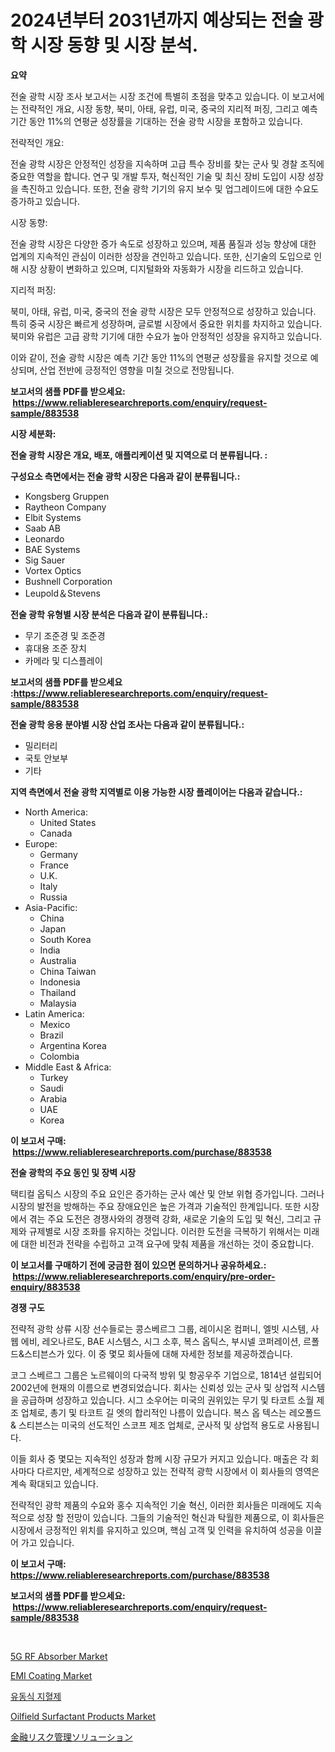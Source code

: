 <p><h1>2024년부터 2031년까지 예상되는 전술 광학 시장 동향 및 시장 분석.</h1></p><p><strong>요약</strong></p>
<p><p>전술 광학 시장 조사 보고서는 시장 조건에 특별히 초점을 맞추고 있습니다. 이 보고서에는 전략적인 개요, 시장 동향, 북미, 아태, 유럽, 미국, 중국의 지리적 퍼징, 그리고 예측 기간 동안 11%의 연평균 성장률을 기대하는 전술 광학 시장을 포함하고 있습니다.</p><p>전략적인 개요:</p><p>전술 광학 시장은 안정적인 성장을 지속하며 고급 특수 장비를 찾는 군사 및 경찰 조직에 중요한 역할을 합니다. 연구 및 개발 투자, 혁신적인 기술 및 최신 장비 도입이 시장 성장을 촉진하고 있습니다. 또한, 전술 광학 기기의 유지 보수 및 업그레이드에 대한 수요도 증가하고 있습니다.</p><p>시장 동향:</p><p>전술 광학 시장은 다양한 증가 속도로 성장하고 있으며, 제품 품질과 성능 향상에 대한 업계의 지속적인 관심이 이러한 성장을 견인하고 있습니다. 또한, 신기술의 도입으로 인해 시장 상황이 변화하고 있으며, 디지털화와 자동화가 시장을 리드하고 있습니다.</p><p>지리적 퍼징:</p><p>북미, 아태, 유럽, 미국, 중국의 전술 광학 시장은 모두 안정적으로 성장하고 있습니다. 특히 중국 시장은 빠르게 성장하며, 글로벌 시장에서 중요한 위치를 차지하고 있습니다. 북미와 유럽은 고급 광학 기기에 대한 수요가 높아 안정적인 성장을 유지하고 있습니다.</p><p>이와 같이, 전술 광학 시장은 예측 기간 동안 11%의 연평균 성장률을 유지할 것으로 예상되며, 산업 전반에 긍정적인 영향을 미칠 것으로 전망됩니다.</p></p>
<p><strong>보고서의 샘플 PDF를 받으세요: &nbsp;<a href="https://www.reliableresearchreports.com/enquiry/request-sample/883538">https://www.reliableresearchreports.com/enquiry/request-sample/883538</a></strong></p>
<p><strong>시장 세분화:</strong></p>
<p><strong> 전술 광학 시장은 개요, 배포, 애플리케이션 및 지역으로 더 분류됩니다. :</strong></p>
<p><strong>구성요소 측면에서는 전술 광학 시장은 다음과 같이 분류됩니다.:</strong></p>
<p><ul><li>Kongsberg Gruppen</li><li>Raytheon Company</li><li>Elbit Systems</li><li>Saab AB</li><li>Leonardo</li><li>BAE Systems</li><li>Sig Sauer</li><li>Vortex Optics</li><li>Bushnell Corporation</li><li>Leupold＆Stevens</li></ul></p>
<p><strong> 전술 광학 유형별 시장 분석은 다음과 같이 분류됩니다.:</strong></p>
<p><ul><li>무기 조준경 및 조준경</li><li>휴대용 조준 장치</li><li>카메라 및 디스플레이</li></ul></p>
<p><strong>보고서의 샘플 PDF를 받으세요 :<a href="https://www.reliableresearchreports.com/enquiry/request-sample/883538">https://www.reliableresearchreports.com/enquiry/request-sample/883538</a></strong></p>
<p><strong> 전술 광학 응용 분야별 시장 산업 조사는 다음과 같이 분류됩니다.:</strong></p>
<p><ul><li>밀리터리</li><li>국토 안보부</li><li>기타</li></ul></p>
<p><strong>지역 측면에서 전술 광학 지역별로 이용 가능한 시장 플레이어는 다음과 같습니다.:</strong></p>
<p><ul>
    <li>
        North America:
        <ul>
            <li>United States</li>
            <li>Canada</li>
        </ul>
    </li>
    <li>
        Europe:
        <ul>
            <li>Germany</li>
            <li>France</li>
            <li>U.K.</li>
            <li>Italy</li>
            <li>Russia</li>
        </ul>
    </li>
    <li>
        Asia-Pacific:
        <ul>
            <li>China</li>
            <li>Japan</li>
            <li>South Korea</li>
            <li>India</li>
            <li>Australia</li>
            <li>China Taiwan</li>
            <li>Indonesia</li>
            <li>Thailand</li>
            <li>Malaysia</li>
        </ul>
    </li>
    <li>
        Latin America:
        <ul>
            <li>Mexico</li>
            <li>Brazil</li>
            <li>Argentina Korea</li>
            <li>Colombia</li>
        </ul>
    </li>
    <li>
        Middle East & Africa:
        <ul>
            <li>Turkey</li>
            <li>Saudi</li>
            <li>Arabia</li>
            <li>UAE</li>
            <li>Korea</li>
        </ul>
    </li>
    </ul></p>
<p><strong>이 보고서 구매: &nbsp;<a href="https://www.reliableresearchreports.com/purchase/883538">https://www.reliableresearchreports.com/purchase/883538</a></strong></p>
<p><strong>전술 광학의 주요 동인 및 장벽 시장</strong></p>
<p><p>택티컬 옵틱스 시장의 주요 요인은 증가하는 군사 예산 및 안보 위협 증가입니다. 그러나 시장의 발전을 방해하는 주요 장애요인은 높은 가격과 기술적인 한계입니다. 또한 시장에서 겪는 주요 도전은 경쟁사와의 경쟁력 강화, 새로운 기술의 도입 및 혁신, 그리고 규제와 규제별로 시장 조화를 유지하는 것입니다. 이러한 도전을 극복하기 위해서는 미래에 대한 비전과 전략을 수립하고 고객 요구에 맞춰 제품을 개선하는 것이 중요합니다.</p></p>
<p><strong>이 보고서를 구매하기 전에 궁금한 점이 있으면 문의하거나 공유하세요.: &nbsp;<a href="https://www.reliableresearchreports.com/enquiry/pre-order-enquiry/883538">https://www.reliableresearchreports.com/enquiry/pre-order-enquiry/883538</a></strong></p>
<p><strong>경쟁 구도</strong></p>
<p><p>전략적 광학 상류 시장 선수들로는 콩스베르그 그룹, 레이시온 컴퍼니, 엘빗 시스템, 사웹 에비, 레오나르도, BAE 시스템스, 시그 소후, 복스 옵틱스, 부시넬 코퍼레이션, 르폴드&스티븐스가 있다. 이 중 몇모 회사들에 대해 자세한 정보를 제공하겠습니다.</p><p>코그 스베르그 그룹은 노르웨이의 다국적 방위 및 항공우주 기업으로, 1814년 설립되어 2002년에 현재의 이름으로 변경되었습니다. 회사는 신뢰성 있는 군사 및 상업적 시스템을 공급하며 성장하고 있습니다. 시그 소우어는 미국의 권위있는 무기 및 타코트 소월 제조 업체로, 총기 및 타코트 길 엣의 합리적인 나름이 있습니다. 복스 옵 텍스는 레오폴드 & 스티븐스는 미국의 선도적인 스코프 제조 업체로, 군사적 및 상업적 용도로 사용됩니다.</p><p>이들 회사 중 몇모는 지속적인 성장과 함께 시장 규모가 커지고 있습니다. 매출은 각 회사마다 다르지만, 세계적으로 성장하고 있는 전략적 광학 시장에서 이 회사들의 영역은 계속 확대되고 있습니다.</p><p>전략적인 광학 제품의 수요와 홍수 지속적인 기술 혁신, 이러한 회사들은 미래에도 지속적으로 성장 할 전망이 있습니다. 그들의 기술적인 혁신과 탁월한 제품으로, 이 회사들은 시장에서 긍정적인 위치를 유지하고 있으며, 핵심 고객 및 인력을 유치하여 성공을 이끌어 가고 있습니다.</p></p>
<p><strong>이 보고서 구매: &nbsp; <a href="https://www.reliableresearchreports.com/purchase/883538">https://www.reliableresearchreports.com/purchase/883538</a></strong></p>
<p><strong>보고서의 샘플 PDF를 받으세요: &nbsp;<a href="https://www.reliableresearchreports.com/enquiry/request-sample/883538">https://www.reliableresearchreports.com/enquiry/request-sample/883538</a></strong><strong></strong></p>
<p>&nbsp;</p>
<p><p><a href="https://issuu.com/reportprime-2/docs/5g-rf-absorber-market-size-2030.pptx">5G RF Absorber Market</a></p><p><a href="https://issuu.com/reportprime-2/docs/emi-coating-market-size-2030.pptx">EMI Coating Market</a></p><p><a href="https://github.com/vss5505pa7z1p/Market-Research-Report-List-1/blob/main/55834431089.md">유동식 지혈제</a></p><p><a href="https://github.com/sofayahoo2023/Market-Research-Report-List-3/blob/main/oilfield-surfactant-products-market.md">Oilfield Surfactant Products Market</a></p><p><a href="https://github.com/vhemk0794148/Market-Research-Report-List-1/blob/main/55925291487.md">金融リスク管理ソリューション</a></p></p>